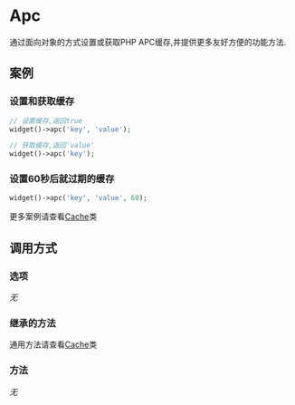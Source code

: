 Apc
===

通过面向对象的方式设置或获取PHP APC缓存,并提供更多友好方便的功能方法.

案例
----

### 设置和获取缓存

```php
// 设置缓存,返回true
widget()->apc('key', 'value');

// 获取缓存,返回'value'
widget()->apc('key');
```

### 设置60秒后就过期的缓存

```php
widget()->apc('key', 'value', 60);
```

更多案例请查看[Cache](cache.md)类

调用方式
-------

### 选项

*无*

### 继承的方法

通用方法请查看[Cache](cache.md#通用方法)类

### 方法

*无*